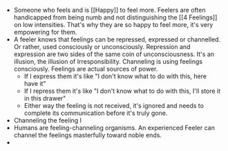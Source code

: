 - Someone who feels and is [[Happy]] to feel more. Feelers are often handicapped from being numb and not distinguishing the [[4 Feelings]] on low intensities. That's why they are so happy to feel more, it's very empowering for them.
- A feeler knows that feelings can be repressed, expressed or channelled. Or rather, used consciously or unconsciously. Repression and expression are two sides of the same coin of unconsciousness. It's an illusion, the illusion of Irresponsibility. Channeling is using feelings consciously. Feelings are actual sources of power.
	- If I express them it's like "I don't know what to do with this, here have it"
	- If I repress them it's like "I don't know what to do with this, I'll store it in this drawer"
	- Either way the feeling is not received, it's ignored and needs to complete its communication before it's truly gone.
- Channeling the feeling I
- Humans are feeling-channeling organisms. An experienced Feeler can channel the feelings masterfully toward noble ends.
-